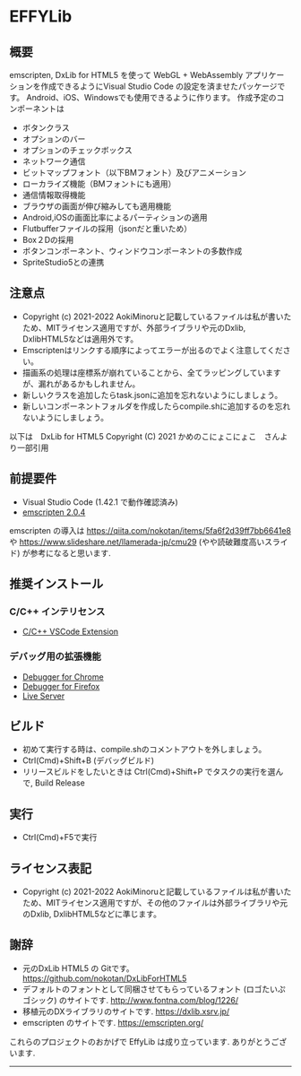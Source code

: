 # EFFYLib

## 概要

emscripten, DxLib for HTML5 を使って WebGL + WebAssembly アプリケーションを作成できるようにVisual Studio Code の設定を済ませたパッケージです。
Android、iOS、Windowsでも使用できるように作ります。
作成予定のコンポーネントは

- ボタンクラス
- オプションのバー
- オプションのチェックボックス
- ネットワーク通信
- ビットマップフォント（以下BMフォント）及びアニメーション
- ローカライズ機能（BMフォントにも適用）
- 通信情報取得機能
- ブラウザの画面が伸び縮みしても適用機能
- Android,iOSの画面比率によるパーティションの適用
- Flutbufferファイルの採用（jsonだと重いため）
- Box２Dの採用
- ボタンコンポーネント、ウィンドウコンポーネントの多数作成
- SpriteStudio5との連携

## 注意点
- Copyright (c) 2021-2022 AokiMinoruと記載しているファイルは私が書いたため、MITライセンス適用ですが、外部ライブラリや元のDxlib, DxlibHTML5などは適用外です。
- Emscriptenはリンクする順序によってエラーが出るのでよく注意してください。
- 描画系の処理は座標系が崩れていることから、全てラッピングしていますが、漏れがあるかもしれません。
- 新しいクラスを追加したらtask.jsonに追加を忘れないようにしましょう。
- 新しいコンポーネントフォルダを作成したらcompile.shに追加するのを忘れないようにしましょう。

以下は　DxLib for HTML5  Copyright (C) 2021 かめのこにょこにょこ　さんより一部引用

## 前提要件

- Visual Studio Code (1.42.1 で動作確認済み)
- [emscripten 2.0.4](https://emscripten.org)

emscripten の導入は <https://qiita.com/nokotan/items/5fa6f2d39ff7bb6641e8> や
<https://www.slideshare.net/llamerada-jp/cmu29> (やや読破難度高いスライド) が参考になると思います.

## 推奨インストール

### C/C++ インテリセンス

- [C/C++ VSCode Extension](https://marketplace.visualstudio.com/items?itemName=ms-vscode.cpptools)

### デバッグ用の拡張機能

- [Debugger for Chrome](https://marketplace.visualstudio.com/items?itemName=msjsdiag.debugger-for-chrome)
- [Debugger for Firefox](https://marketplace.visualstudio.com/items?itemName=firefox-devtools.vscode-firefox-debug)
- [Live Server](https://marketplace.visualstudio.com/items?itemName=ritwickdey.LiveServer)

## ビルド

- 初めて実行する時は、compile.shのコメントアウトを外しましょう。
- Ctrl(Cmd)+Shift+B (デバッグビルド)
- リリースビルドをしたいときは Ctrl(Cmd)+Shift+P でタスクの実行を選んで, Build Release

## 実行

- Ctrl(Cmd)+F5で実行


## ライセンス表記

- Copyright (c) 2021-2022 AokiMinoruと記載しているファイルは私が書いたため、MITライセンス適用ですが、その他のファイルは外部ライブラリや元のDxlib, DxlibHTML5などに準じます。

## 謝辞

- 元のDxLib HTML5 の Gitです。<https://github.com/nokotan/DxLibForHTML5>
- デフォルトのフォントとして同梱させてもらっているフォント (ロゴたいぷゴシック) のサイトです. <http://www.fontna.com/blog/1226/>
- 移植元のDXライブラリのサイトです. <https://dxlib.xsrv.jp/>
- emscripten のサイトです. <https://emscripten.org/>

これらのプロジェクトのおかげで EffyLib は成り立っています. ありがとうございます.

- - -
